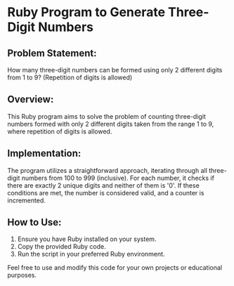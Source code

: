# Ruby Program to Generate Three-Digit Numbers

## Problem Statement:
How many three-digit numbers can be formed using only 2 different digits from 1 to 9? (Repetition of digits is allowed)

## Overview:
This Ruby program aims to solve the problem of counting three-digit numbers formed with only 2 different digits taken from the range 1 to 9, where repetition of digits is allowed.

## Implementation:
The program utilizes a straightforward approach, iterating through all three-digit numbers from 100 to 999 (inclusive). For each number, it checks if there are exactly 2 unique digits and neither of them is '0'. If these conditions are met, the number is considered valid, and a counter is incremented.

## How to Use:
1. Ensure you have Ruby installed on your system.
2. Copy the provided Ruby code.
3. Run the script in your preferred Ruby environment.

Feel free to use and modify this code for your own projects or educational purposes.
